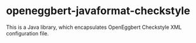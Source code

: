 # openeggbert-javaformat-checkstyle

This is a Java library, which encapsulates OpenEggbert Checkstyle XML configuration file.
